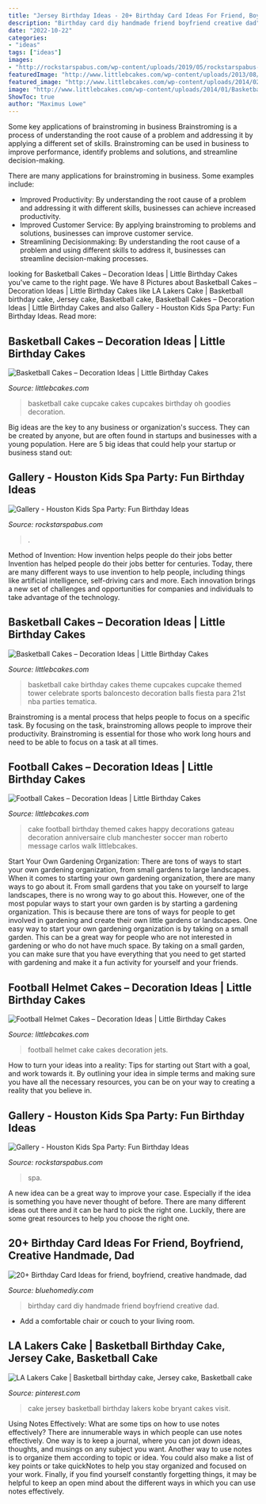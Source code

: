 ```yaml
---
title: "Jersey Birthday Ideas - 20+ Birthday Card Ideas For Friend, Boyfriend, Creative Handmade, Dad"
description: "Birthday card diy handmade friend boyfriend creative dad"
date: "2022-10-22"
categories:
- "ideas"
tags: ["ideas"]
images:
- "http://rockstarspabus.com/wp-content/uploads/2019/05/rockstarspabus-photo-gallery-party-near-katy-tx.jpg"
featuredImage: "http://www.littlebcakes.com/wp-content/uploads/2013/08/Football-Cake-Decorations.jpg"
featured_image: "http://www.littlebcakes.com/wp-content/uploads/2014/02/Football-Helmet-Cake.jpg"
image: "http://www.littlebcakes.com/wp-content/uploads/2014/01/Basketball-Cake-Balls-682x1024.jpg"
ShowToc: true
author: "Maximus Lowe"
---
```



Some key applications of brainstroming in business
Brainstroming is a process of understanding the root cause of a problem and addressing it by applying a different set of skills. Brainstroming can be used in business to improve performance, identify problems and solutions, and streamline decision-making.

There are many applications for brainstroming in business. Some examples include: 

- Improved Productivity: By understanding the root cause of a problem and addressing it with different skills, businesses can achieve increased productivity.
- Improved Customer Service: By applying brainstroming to problems and solutions, businesses can improve customer service.
- Streamlining Decisionmaking: By understanding the root cause of a problem and using different skills to address it, businesses can streamline decision-making processes.

	

		
looking for Basketball Cakes – Decoration Ideas | Little Birthday Cakes you've came to the right page. We have 8 Pictures about Basketball Cakes – Decoration Ideas | Little Birthday Cakes like LA Lakers Cake | Basketball birthday cake, Jersey cake, Basketball cake, Basketball Cakes – Decoration Ideas | Little Birthday Cakes and also Gallery - Houston Kids Spa Party: Fun Birthday Ideas. Read more:
		
    
## Basketball Cakes – Decoration Ideas | Little Birthday Cakes

<img loading=lazy src="http://www.littlebcakes.com/wp-content/uploads/2014/01/Basketball-Cupcake-Cake.jpg" onerror="this.onerror=null;this.src='https://tse1.mm.bing.net/th?id=OIP.jBg7Su2OtLfE5aUZGIUaugHaFj&amp;pid=15.1';" alt="Basketball Cakes – Decoration Ideas | Little Birthday Cakes">

_Source: littlebcakes.com_

>basketball cake cupcake cakes cupcakes birthday oh goodies decoration. 

	

Big ideas are the key to any business or organization's success. They can be created by anyone, but are often found in startups and businesses with a young population. Here are 5 big ideas that could help your startup or business stand out: 

    
## Gallery - Houston Kids Spa Party: Fun Birthday Ideas

<img loading=lazy src="http://rockstarspabus.com/wp-content/uploads/2019/05/rockstarspabus-photo-gallery-katy-tx.jpg" onerror="this.onerror=null;this.src='https://tse4.mm.bing.net/th?id=OIP.nhiPNwVMAE3ZqtOP-DDJoAHaE8&amp;pid=15.1';" alt="Gallery - Houston Kids Spa Party: Fun Birthday Ideas">

_Source: rockstarspabus.com_

>. 

	

Method of Invention: How invention helps people do their jobs better
Invention has helped people do their jobs better for centuries. Today, there are many different ways to use invention to help people, including things like artificial intelligence, self-driving cars and more. Each innovation brings a new set of challenges and opportunities for companies and individuals to take advantage of the technology.

    
## Basketball Cakes – Decoration Ideas | Little Birthday Cakes

<img loading=lazy src="http://www.littlebcakes.com/wp-content/uploads/2014/01/Basketball-Cake-Balls-682x1024.jpg" onerror="this.onerror=null;this.src='https://tse1.mm.bing.net/th?id=OIP.6t2AUa0_UYP5hV_dtgtI7AHaLH&amp;pid=15.1';" alt="Basketball Cakes – Decoration Ideas | Little Birthday Cakes">

_Source: littlebcakes.com_

>basketball cake birthday cakes theme cupcakes cupcake themed tower celebrate sports baloncesto decoration balls fiesta para 21st nba parties tematica. 

	

Brainstroming is a mental process that helps people to focus on a specific task. By focusing on the task, brainstroming allows people to improve their productivity. Brainstroming is essential for those who work long hours and need to be able to focus on a task at all times.

    
## Football Cakes – Decoration Ideas | Little Birthday Cakes

<img loading=lazy src="http://www.littlebcakes.com/wp-content/uploads/2013/08/Football-Cake-Decorations.jpg" onerror="this.onerror=null;this.src='https://tse4.mm.bing.net/th?id=OIP.bSVtIX1yyZSGxiCVf7o8hgHaH0&amp;pid=15.1';" alt="Football Cakes – Decoration Ideas | Little Birthday Cakes">

_Source: littlebcakes.com_

>cake football birthday themed cakes happy decorations gateau decoration anniversaire club manchester soccer man roberto message carlos walk littlebcakes. 

	

Start Your Own Gardening Organization: There are tons of ways to start your own gardening organization, from small gardens to large landscapes.
When it comes to starting your own gardening organization, there are many ways to go about it. From small gardens that you take on yourself to large landscapes, there is no wrong way to go about this. However, one of the most popular ways to start your own garden is by starting a gardening organization. This is because there are tons of ways for people to get involved in gardening and create their own little gardens or landscapes.
One easy way to start your own gardening organization is by taking on a small garden. This can be a great way for people who are not interested in gardening or who do not have much space. By taking on a small garden, you can make sure that you have everything that you need to get started with gardening and make it a fun activity for yourself and your friends.

    
## Football Helmet Cakes – Decoration Ideas | Little Birthday Cakes

<img loading=lazy src="http://www.littlebcakes.com/wp-content/uploads/2014/02/Football-Helmet-Cake.jpg" onerror="this.onerror=null;this.src='https://tse3.mm.bing.net/th?id=OIP.ksjrHMYuqPCR_kJ8HfR4EQHaEK&amp;pid=15.1';" alt="Football Helmet Cakes – Decoration Ideas | Little Birthday Cakes">

_Source: littlebcakes.com_

>football helmet cake cakes decoration jets. 

	

How to turn your ideas into a reality: Tips for starting out
Start with a goal, and work towards it. By outlining your idea in simple terms and making sure you have all the necessary resources, you can be on your way to creating a reality that you believe in.

    
## Gallery - Houston Kids Spa Party: Fun Birthday Ideas

<img loading=lazy src="http://rockstarspabus.com/wp-content/uploads/2019/05/rockstarspabus-photo-gallery-party-near-katy-tx.jpg" onerror="this.onerror=null;this.src='https://tse1.mm.bing.net/th?id=OIP.2-XK3no0SByNpqe2GjudigHaE8&amp;pid=15.1';" alt="Gallery - Houston Kids Spa Party: Fun Birthday Ideas">

_Source: rockstarspabus.com_

>spa. 

	

A new idea can be a great way to improve your case. Especially if the idea is something you have never thought of before. There are many different ideas out there and it can be hard to pick the right one. Luckily, there are some great resources to help you choose the right one.

    
## 20+ Birthday Card Ideas For Friend, Boyfriend, Creative Handmade, Dad

<img loading=lazy src="https://bluehomediy.com/wp-content/uploads/2019/02/9-5-scaled.jpg" onerror="this.onerror=null;this.src='https://tse1.mm.bing.net/th?id=OIP.5NLsInrVZMKCkTxH1K7WsAHaJ4&amp;pid=15.1';" alt="20+ Birthday Card Ideas for friend, boyfriend, creative handmade, dad">

_Source: bluehomediy.com_

>birthday card diy handmade friend boyfriend creative dad. 

	

- Add a comfortable chair or couch to your living room.

    
## LA Lakers Cake | Basketball Birthday Cake, Jersey Cake, Basketball Cake

<img loading=lazy src="https://i.pinimg.com/736x/e9/9c/df/e99cdf2ec607c2e73bdb8928317139df.jpg" onerror="this.onerror=null;this.src='https://tse3.mm.bing.net/th?id=OIP.ygmRqBoyOSfpcIO1-W9y9gHaHa&amp;pid=15.1';" alt="LA Lakers Cake | Basketball birthday cake, Jersey cake, Basketball cake">

_Source: pinterest.com_

>cake jersey basketball birthday lakers kobe bryant cakes visit. 

	

Using Notes Effectively: What are some tips on how to use notes effectively?
There are innumerable ways in which people can use notes effectively. One way is to keep a journal, where you can jot down ideas, thoughts, and musings on any subject you want. Another way to use notes is to organize them according to topic or idea. You could also make a list of key points or take quickNotes to help you stay organized and focused on your work. Finally, if you find yourself constantly forgetting things, it may be helpful to keep an open mind about the different ways in which you can use notes effectively.

